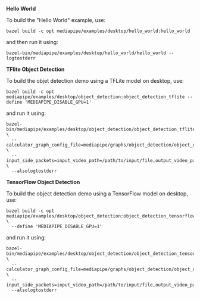 **Hello World**

To build the "Hello World" example, use:

```
bazel build -c opt mediapipe/examples/desktop/hello_world:hello_world
```

and then run it using:

```
bazel-bin/mediapipe/examples/desktop/hello_world/hello_world --logtostderr
```

**TFlite Object Detection**

To build the objet detection demo using a TFLite model on desktop, use:

```
bazel build -c opt mediapipe/examples/desktop/object_detection:object_detection_tflite --define 'MEDIAPIPE_DISABLE_GPU=1'
```

and run it using:

```
bazel-bin/mediapipe/examples/desktop/object_detection/object_detection_tflite \
  --calculator_graph_config_file=mediapipe/graphs/object_detection/object_detection_desktop_tflite_graph.pbtxt \
  --input_side_packets=input_video_path=/path/to/input/file,output_video_path=/path/to/output/file \
  --alsologtostderr
```

**TensorFlow Object Detection**

To build the object detection demo using a TensorFlow model on desktop, use:

```
bazel build -c opt mediapipe/examples/desktop/object_detection:object_detection_tensorflow \
  --define 'MEDIAPIPE_DISABLE_GPU=1'
```

and run it using:

```
bazel-bin/mediapipe/examples/desktop/object_detection/object_detection_tensorflow  \
  --calculator_graph_config_file=mediapipe/graphs/object_detection/object_detection_desktop_tensorflow_graph.pbtxt  \
  --input_side_packets=input_video_path=/path/to/input/file,output_video_path=/path/to/output/file
  --alsologtostderr
```

